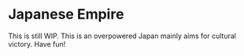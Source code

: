 # Japanese Empire
This is still WIP.
This is an overpowered Japan mainly aims for cultural victory. Have fun!
